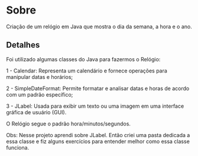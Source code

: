 # Sobre
Criação de um relógio em Java que mostra o dia da semana, a hora e o ano.

## Detalhes
Foi utilizado algumas classes do Java para fazermos o Relógio:

1 - Calendar: Representa um calendário e fornece operações para manipular datas e horários;  

2 - SimpleDateFormat: Permite formatar e analisar datas e horas de acordo com um padrão específico;  

3 - JLabel: Usada para exibir um texto ou uma imagem em uma interface gráfica de usuário (GUI). 

O Relógio segue o padrão hora/minutos/segundos.   

Obs: Nesse projeto aprendi sobre JLabel. Então criei uma pasta dedicada a essa classe e fiz alguns exercícios para entender melhor como essa classe funciona.